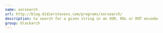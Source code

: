 ```yaml
---
name: xorsearch
url: http://blog.didierstevens.com/programs/xorsearch/
description: to search for a given string in an XOR, ROL or ROT encoded binary file. URL : http://blog.didierstevens.com/programs/xorsearch/ Groups : blackarch blackarch-crypto
group: blackarch
---
```

